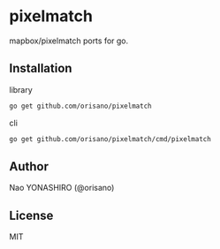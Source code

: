 # pixelmatch
mapbox/pixelmatch ports for go.

## Installation
library

```bash
go get github.com/orisano/pixelmatch
```

cli
```bash
go get github.com/orisano/pixelmatch/cmd/pixelmatch
```

## Author
Nao YONASHIRO (@orisano)

## License
MIT
